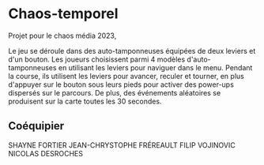 # Chaos-temporel

Projet pour le chaos média 2023,

Le jeu se déroule dans des auto-tamponneuses équipées de deux leviers et d'un bouton. Les joueurs choisissent parmi 4 modèles d'auto-tamponneuses en utilisant les leviers pour naviguer dans le menu. Pendant la course, ils utilisent les leviers pour avancer, reculer et tourner, en plus d'appuyer sur le bouton sous leurs pieds pour activer des power-ups dispersés sur le parcours. De plus, des événements aléatoires se produisent sur la carte toutes les 30 secondes.

## Coéquipier 
SHAYNE FORTIER
JEAN-CHRYSTOPHE FRÉREAULT
FILIP VOJINOVIC
NICOLAS DESROCHES
